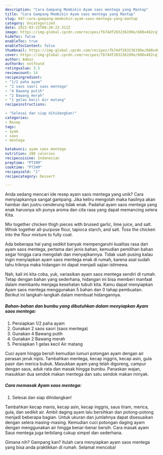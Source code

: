 ```yaml
---
description: "Cara Gampang Membikin Ayam saos mentega yang Mantap"
title: "Cara Gampang Membikin Ayam saos mentega yang Mantap"
slug: 947-cara-gampang-membikin-ayam-saos-mentega-yang-mantap
category: Uncategorized
date: 2022-03-22T08:20:23.311Z
image: https://img-global.cpcdn.com/recipes/fb74df283236199e/680x482cq70/ayam-saos-mentega-foto-resep-utama.jpg
hideToc: false
enableToc: true
enableTocContent: false
thumbnail: https://img-global.cpcdn.com/recipes/fb74df283236199e/680x482cq70/ayam-saos-mentega-foto-resep-utama.jpg
cover: https://img-global.cpcdn.com/recipes/fb74df283236199e/680x482cq70/ayam-saos-mentega-foto-resep-utama.jpg
author: Admin
authorAv: notfound
ratingvalue: 3.5
reviewcount: 14
recipeingredient:
- "1/2 paha ayam"
- "2 saos saori saos mentega"
- "4 Bawang putih"
- "2 Bawang merah"
- "1 gelas kecil Air matang"
recipeinstructions:

- "Selesai dan siap dihidangkan!"
categories:
- Resep
tags:
- ayam
- saos
- mentega

katakunci: ayam saos mentega 
nutrition: 288 calories
recipecuisine: Indonesian
preptime: "PT39M"
cooktime: "PT34M"
recipeyield: "1"
recipecategory: Dessert

---
```





Anda sedang mencari ide resep ayam saos mentega yang unik? Cara menyiapkannya sangat gampang. Jika keliru mengolah maka hasilnya akan hambar dan justru cenderung tidak enak. Padahal ayam saos mentega yang enak harusnya sih punya aroma dan cita rasa yang dapat memancing selera Kita.





Mix together chicken thigh pieces with bruised garlic, lime juice, and salt. Whisk together all-purpose flour, tapioca starch, and salt. Toss the chicken into the flour mixture to fully coat.

Ada beberapa hal yang sedikit banyak mempengaruhi kualitas rasa dari ayam saos mentega, pertama dari jenis bahan, kemudian pemilihan bahan segar hingga cara mengolah dan menyajikannya. Tidak usah pusing kalau ingin menyiapkan ayam saos mentega enak di rumah, karena asal sudah tahu triknya maka hidangan ini dapat menjadi sajian istimewa.






Nah, kali ini kita coba, yuk, variasikan ayam saos mentega sendiri di rumah. Tetap dengan bahan yang sederhana, hidangan ini bisa memberi manfaat dalam membantu menjaga kesehatan tubuh kita. Kamu dapat menyiapkan Ayam saos mentega menggunakan 5 bahan dan 0 tahap pembuatan. Berikut ini langkah-langkah dalam membuat hidangannya.

<!--inarticleads1-->

##### Bahan-bahan dan bumbu yang dibutuhkan dalam menyiapkan Ayam saos mentega:

1. Persiapkan 1/2 paha ayam
1. Gunakan 2 saos saori (saos mentega)
1. Gunakan 4 Bawang putih
1. Gunakan 2 Bawang merah
1. Persiapkan 1 gelas kecil Air matang


Cuci ayam hingga bersih kemudian lumuri potongan ayam dengan air perasan jeruk nipis. Tambahkan mentega, kecap inggris, kecap asin, gula pasir dan merica bubuk. Masukkan ayam yang telah digoreng, campur dengan saus, aduk rata dan masak hingga bumbu. Panaskan wajan, masukkan dua sendok makan mentega dan satu sendok makan minyak. 

<!--inarticleads2-->

##### Cara memasak Ayam saos mentega:


1. Selesai dan siap dihidangkan!

Tambahkan kecap manis, kecap asin, kecap inggris, saus tiram, merica, gula, dan sedikit air. Ambil daging ayam lalu bersihkan dan potong-potong menjadi beberapa bagian. Untuk ukuran dan jumlahnya dapat disesuaikan dengan selera masing-masing. Kemudian cuci potongan daging ayam dengan menggunakan air hingga benar-benar bersih. Cara masak ayam Saus mentega juga terbilang cukup simpel dan sederhana. 

Gimana nih? Gampang kan? Itulah cara menyiapkan ayam saos mentega yang bisa anda praktikkan di rumah. Selamat mencoba!

